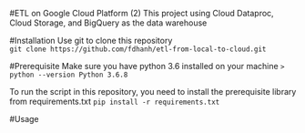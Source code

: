 #ETL on Google Cloud Platform (2)
This project using Cloud Dataproc, Cloud Storage, and BigQuery as the data warehouse

#Installation
Use git to clone this repository<br>
`git clone https://github.com/fdhanh/etl-from-local-to-cloud.git`

#Prerequisite
Make sure you have python 3.6 installed on your machine
`> python --version
Python 3.6.8`

To run the script in this repository, you need to install the prerequisite library from requirements.txt
`pip install -r requirements.txt`

#Usage